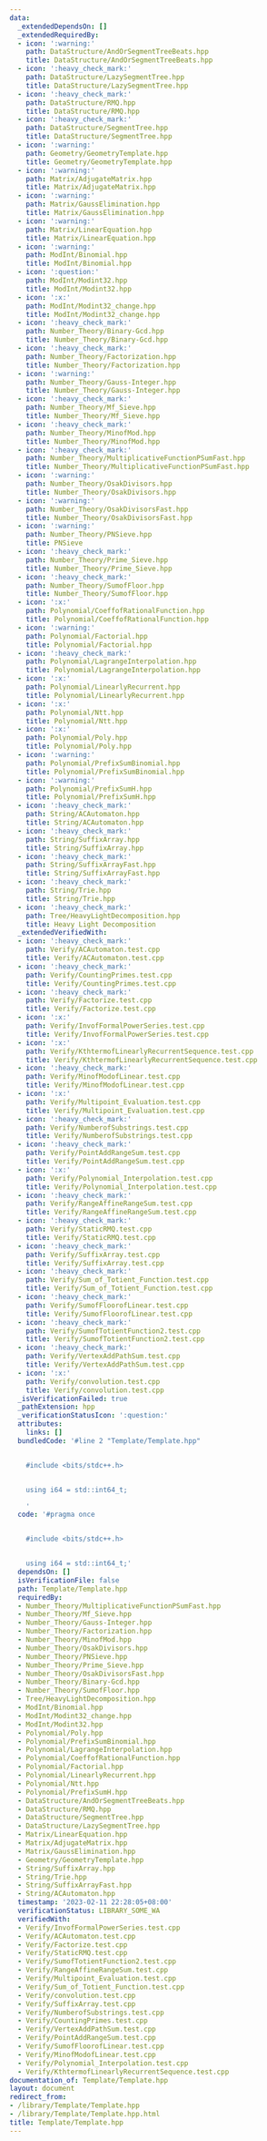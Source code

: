 ```yaml
---
data:
  _extendedDependsOn: []
  _extendedRequiredBy:
  - icon: ':warning:'
    path: DataStructure/AndOrSegmentTreeBeats.hpp
    title: DataStructure/AndOrSegmentTreeBeats.hpp
  - icon: ':heavy_check_mark:'
    path: DataStructure/LazySegmentTree.hpp
    title: DataStructure/LazySegmentTree.hpp
  - icon: ':heavy_check_mark:'
    path: DataStructure/RMQ.hpp
    title: DataStructure/RMQ.hpp
  - icon: ':heavy_check_mark:'
    path: DataStructure/SegmentTree.hpp
    title: DataStructure/SegmentTree.hpp
  - icon: ':warning:'
    path: Geometry/GeometryTemplate.hpp
    title: Geometry/GeometryTemplate.hpp
  - icon: ':warning:'
    path: Matrix/AdjugateMatrix.hpp
    title: Matrix/AdjugateMatrix.hpp
  - icon: ':warning:'
    path: Matrix/GaussElimination.hpp
    title: Matrix/GaussElimination.hpp
  - icon: ':warning:'
    path: Matrix/LinearEquation.hpp
    title: Matrix/LinearEquation.hpp
  - icon: ':warning:'
    path: ModInt/Binomial.hpp
    title: ModInt/Binomial.hpp
  - icon: ':question:'
    path: ModInt/Modint32.hpp
    title: ModInt/Modint32.hpp
  - icon: ':x:'
    path: ModInt/Modint32_change.hpp
    title: ModInt/Modint32_change.hpp
  - icon: ':heavy_check_mark:'
    path: Number_Theory/Binary-Gcd.hpp
    title: Number_Theory/Binary-Gcd.hpp
  - icon: ':heavy_check_mark:'
    path: Number_Theory/Factorization.hpp
    title: Number_Theory/Factorization.hpp
  - icon: ':warning:'
    path: Number_Theory/Gauss-Integer.hpp
    title: Number_Theory/Gauss-Integer.hpp
  - icon: ':heavy_check_mark:'
    path: Number_Theory/Mf_Sieve.hpp
    title: Number_Theory/Mf_Sieve.hpp
  - icon: ':heavy_check_mark:'
    path: Number_Theory/MinofMod.hpp
    title: Number_Theory/MinofMod.hpp
  - icon: ':heavy_check_mark:'
    path: Number_Theory/MultiplicativeFunctionPSumFast.hpp
    title: Number_Theory/MultiplicativeFunctionPSumFast.hpp
  - icon: ':warning:'
    path: Number_Theory/OsakDivisors.hpp
    title: Number_Theory/OsakDivisors.hpp
  - icon: ':warning:'
    path: Number_Theory/OsakDivisorsFast.hpp
    title: Number_Theory/OsakDivisorsFast.hpp
  - icon: ':warning:'
    path: Number_Theory/PNSieve.hpp
    title: PNSieve
  - icon: ':heavy_check_mark:'
    path: Number_Theory/Prime_Sieve.hpp
    title: Number_Theory/Prime_Sieve.hpp
  - icon: ':heavy_check_mark:'
    path: Number_Theory/SumofFloor.hpp
    title: Number_Theory/SumofFloor.hpp
  - icon: ':x:'
    path: Polynomial/CoeffofRationalFunction.hpp
    title: Polynomial/CoeffofRationalFunction.hpp
  - icon: ':warning:'
    path: Polynomial/Factorial.hpp
    title: Polynomial/Factorial.hpp
  - icon: ':heavy_check_mark:'
    path: Polynomial/LagrangeInterpolation.hpp
    title: Polynomial/LagrangeInterpolation.hpp
  - icon: ':x:'
    path: Polynomial/LinearlyRecurrent.hpp
    title: Polynomial/LinearlyRecurrent.hpp
  - icon: ':x:'
    path: Polynomial/Ntt.hpp
    title: Polynomial/Ntt.hpp
  - icon: ':x:'
    path: Polynomial/Poly.hpp
    title: Polynomial/Poly.hpp
  - icon: ':warning:'
    path: Polynomial/PrefixSumBinomial.hpp
    title: Polynomial/PrefixSumBinomial.hpp
  - icon: ':warning:'
    path: Polynomial/PrefixSumH.hpp
    title: Polynomial/PrefixSumH.hpp
  - icon: ':heavy_check_mark:'
    path: String/ACAutomaton.hpp
    title: String/ACAutomaton.hpp
  - icon: ':heavy_check_mark:'
    path: String/SuffixArray.hpp
    title: String/SuffixArray.hpp
  - icon: ':heavy_check_mark:'
    path: String/SuffixArrayFast.hpp
    title: String/SuffixArrayFast.hpp
  - icon: ':heavy_check_mark:'
    path: String/Trie.hpp
    title: String/Trie.hpp
  - icon: ':heavy_check_mark:'
    path: Tree/HeavyLightDecomposition.hpp
    title: Heavy Light Decomposition
  _extendedVerifiedWith:
  - icon: ':heavy_check_mark:'
    path: Verify/ACAutomaton.test.cpp
    title: Verify/ACAutomaton.test.cpp
  - icon: ':heavy_check_mark:'
    path: Verify/CountingPrimes.test.cpp
    title: Verify/CountingPrimes.test.cpp
  - icon: ':heavy_check_mark:'
    path: Verify/Factorize.test.cpp
    title: Verify/Factorize.test.cpp
  - icon: ':x:'
    path: Verify/InvofFormalPowerSeries.test.cpp
    title: Verify/InvofFormalPowerSeries.test.cpp
  - icon: ':x:'
    path: Verify/KthtermofLinearlyRecurrentSequence.test.cpp
    title: Verify/KthtermofLinearlyRecurrentSequence.test.cpp
  - icon: ':heavy_check_mark:'
    path: Verify/MinofModofLinear.test.cpp
    title: Verify/MinofModofLinear.test.cpp
  - icon: ':x:'
    path: Verify/Multipoint_Evaluation.test.cpp
    title: Verify/Multipoint_Evaluation.test.cpp
  - icon: ':heavy_check_mark:'
    path: Verify/NumberofSubstrings.test.cpp
    title: Verify/NumberofSubstrings.test.cpp
  - icon: ':heavy_check_mark:'
    path: Verify/PointAddRangeSum.test.cpp
    title: Verify/PointAddRangeSum.test.cpp
  - icon: ':x:'
    path: Verify/Polynomial_Interpolation.test.cpp
    title: Verify/Polynomial_Interpolation.test.cpp
  - icon: ':heavy_check_mark:'
    path: Verify/RangeAffineRangeSum.test.cpp
    title: Verify/RangeAffineRangeSum.test.cpp
  - icon: ':heavy_check_mark:'
    path: Verify/StaticRMQ.test.cpp
    title: Verify/StaticRMQ.test.cpp
  - icon: ':heavy_check_mark:'
    path: Verify/SuffixArray.test.cpp
    title: Verify/SuffixArray.test.cpp
  - icon: ':heavy_check_mark:'
    path: Verify/Sum_of_Totient_Function.test.cpp
    title: Verify/Sum_of_Totient_Function.test.cpp
  - icon: ':heavy_check_mark:'
    path: Verify/SumofFloorofLinear.test.cpp
    title: Verify/SumofFloorofLinear.test.cpp
  - icon: ':heavy_check_mark:'
    path: Verify/SumofTotientFunction2.test.cpp
    title: Verify/SumofTotientFunction2.test.cpp
  - icon: ':heavy_check_mark:'
    path: Verify/VertexAddPathSum.test.cpp
    title: Verify/VertexAddPathSum.test.cpp
  - icon: ':x:'
    path: Verify/convolution.test.cpp
    title: Verify/convolution.test.cpp
  _isVerificationFailed: true
  _pathExtension: hpp
  _verificationStatusIcon: ':question:'
  attributes:
    links: []
  bundledCode: '#line 2 "Template/Template.hpp"


    #include <bits/stdc++.h>


    using i64 = std::int64_t;

    '
  code: '#pragma once


    #include <bits/stdc++.h>


    using i64 = std::int64_t;'
  dependsOn: []
  isVerificationFile: false
  path: Template/Template.hpp
  requiredBy:
  - Number_Theory/MultiplicativeFunctionPSumFast.hpp
  - Number_Theory/Mf_Sieve.hpp
  - Number_Theory/Gauss-Integer.hpp
  - Number_Theory/Factorization.hpp
  - Number_Theory/MinofMod.hpp
  - Number_Theory/OsakDivisors.hpp
  - Number_Theory/PNSieve.hpp
  - Number_Theory/Prime_Sieve.hpp
  - Number_Theory/OsakDivisorsFast.hpp
  - Number_Theory/Binary-Gcd.hpp
  - Number_Theory/SumofFloor.hpp
  - Tree/HeavyLightDecomposition.hpp
  - ModInt/Binomial.hpp
  - ModInt/Modint32_change.hpp
  - ModInt/Modint32.hpp
  - Polynomial/Poly.hpp
  - Polynomial/PrefixSumBinomial.hpp
  - Polynomial/LagrangeInterpolation.hpp
  - Polynomial/CoeffofRationalFunction.hpp
  - Polynomial/Factorial.hpp
  - Polynomial/LinearlyRecurrent.hpp
  - Polynomial/Ntt.hpp
  - Polynomial/PrefixSumH.hpp
  - DataStructure/AndOrSegmentTreeBeats.hpp
  - DataStructure/RMQ.hpp
  - DataStructure/SegmentTree.hpp
  - DataStructure/LazySegmentTree.hpp
  - Matrix/LinearEquation.hpp
  - Matrix/AdjugateMatrix.hpp
  - Matrix/GaussElimination.hpp
  - Geometry/GeometryTemplate.hpp
  - String/SuffixArray.hpp
  - String/Trie.hpp
  - String/SuffixArrayFast.hpp
  - String/ACAutomaton.hpp
  timestamp: '2023-02-11 22:28:05+08:00'
  verificationStatus: LIBRARY_SOME_WA
  verifiedWith:
  - Verify/InvofFormalPowerSeries.test.cpp
  - Verify/ACAutomaton.test.cpp
  - Verify/Factorize.test.cpp
  - Verify/StaticRMQ.test.cpp
  - Verify/SumofTotientFunction2.test.cpp
  - Verify/RangeAffineRangeSum.test.cpp
  - Verify/Multipoint_Evaluation.test.cpp
  - Verify/Sum_of_Totient_Function.test.cpp
  - Verify/convolution.test.cpp
  - Verify/SuffixArray.test.cpp
  - Verify/NumberofSubstrings.test.cpp
  - Verify/CountingPrimes.test.cpp
  - Verify/VertexAddPathSum.test.cpp
  - Verify/PointAddRangeSum.test.cpp
  - Verify/SumofFloorofLinear.test.cpp
  - Verify/MinofModofLinear.test.cpp
  - Verify/Polynomial_Interpolation.test.cpp
  - Verify/KthtermofLinearlyRecurrentSequence.test.cpp
documentation_of: Template/Template.hpp
layout: document
redirect_from:
- /library/Template/Template.hpp
- /library/Template/Template.hpp.html
title: Template/Template.hpp
---
```

